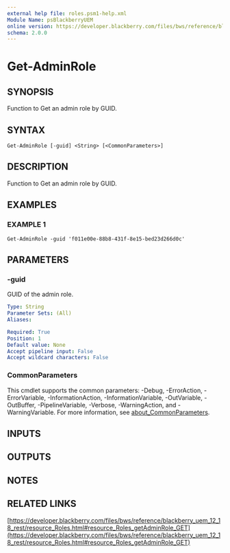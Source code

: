 ```yaml
---
external help file: roles.psm1-help.xml
Module Name: psBlackberryUEM
online version: https://developer.blackberry.com/files/bws/reference/blackberry_uem_12_18_rest/resource_Roles.html#resource_Roles_getAdminRole_GET
schema: 2.0.0
---
```


# Get-AdminRole

## SYNOPSIS
Function to Get an admin role by GUID.

## SYNTAX

```
Get-AdminRole [-guid] <String> [<CommonParameters>]
```

## DESCRIPTION
Function to Get an admin role by GUID.

## EXAMPLES

### EXAMPLE 1
```
Get-AdminRole -guid 'f011e00e-88b8-431f-8e15-bed23d266d0c'
```

## PARAMETERS

### -guid
GUID of the admin role.

```yaml
Type: String
Parameter Sets: (All)
Aliases:

Required: True
Position: 1
Default value: None
Accept pipeline input: False
Accept wildcard characters: False
```

### CommonParameters
This cmdlet supports the common parameters: -Debug, -ErrorAction, -ErrorVariable, -InformationAction, -InformationVariable, -OutVariable, -OutBuffer, -PipelineVariable, -Verbose, -WarningAction, and -WarningVariable. For more information, see [about_CommonParameters](http://go.microsoft.com/fwlink/?LinkID=113216).

## INPUTS

## OUTPUTS

## NOTES

## RELATED LINKS

[https://developer.blackberry.com/files/bws/reference/blackberry_uem_12_18_rest/resource_Roles.html#resource_Roles_getAdminRole_GET](https://developer.blackberry.com/files/bws/reference/blackberry_uem_12_18_rest/resource_Roles.html#resource_Roles_getAdminRole_GET)

